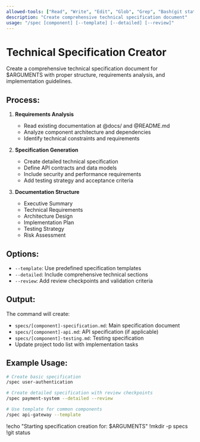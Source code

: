 ```yaml
---
allowed-tools: ["Read", "Write", "Edit", "Glob", "Grep", "Bash(git status:*)", "Bash(git add:*)", "TodoWrite"]
description: "Create comprehensive technical specification document"
usage: "/spec [component] [--template] [--detailed] [--review]"
---
```


# Technical Specification Creator

Create a comprehensive technical specification document for $ARGUMENTS with proper structure, requirements analysis, and implementation guidelines.

## Process:

1. **Requirements Analysis**
   - Read existing documentation at @docs/ and @README.md
   - Analyze component architecture and dependencies
   - Identify technical constraints and requirements

2. **Specification Generation**
   - Create detailed technical specification
   - Define API contracts and data models
   - Include security and performance requirements
   - Add testing strategy and acceptance criteria

3. **Documentation Structure**
   - Executive Summary
   - Technical Requirements
   - Architecture Design
   - Implementation Plan
   - Testing Strategy
   - Risk Assessment

## Options:

- `--template`: Use predefined specification templates
- `--detailed`: Include comprehensive technical sections
- `--review`: Add review checkpoints and validation criteria

## Output:

The command will create:
- `specs/[component]-specification.md`: Main specification document
- `specs/[component]-api.md`: API specification (if applicable)
- `specs/[component]-testing.md`: Testing specification
- Update project todo list with implementation tasks

## Example Usage:

```bash
# Create basic specification
/spec user-authentication

# Create detailed specification with review checkpoints
/spec payment-system --detailed --review

# Use template for common components
/spec api-gateway --template
```

!echo "Starting specification creation for: $ARGUMENTS"
!mkdir -p specs
!git status